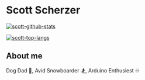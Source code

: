# Scott Scherzer

[![scott-github-stats](https://github-readme-stats.vercel.app/api?username=slideescherz&count_private=true&show_icons=true&include_all_commits=true)](https://github.com/anuraghazra/github-readme-stats)

[![scott-top-langs](https://github-readme-stats.vercel.app/api/top-langs/?username=slideescherz&langs_count=10&exclude_repo=SENDHELP&hide=css&layout=compact&card_width=445)](https://github.com/anuraghazra/github-readme-stats)

## About me

Dog Dad :dog:, Avid Snowboarder :snowboarder:, Arduino Enthusiest :infinity:

<!---
SlideeScherz/SlideeScherz is a ✨ special ✨ repository because its `README.md` (this file) appears on your GitHub profile.
You can click the Preview link to take a look at your changes.
--->
